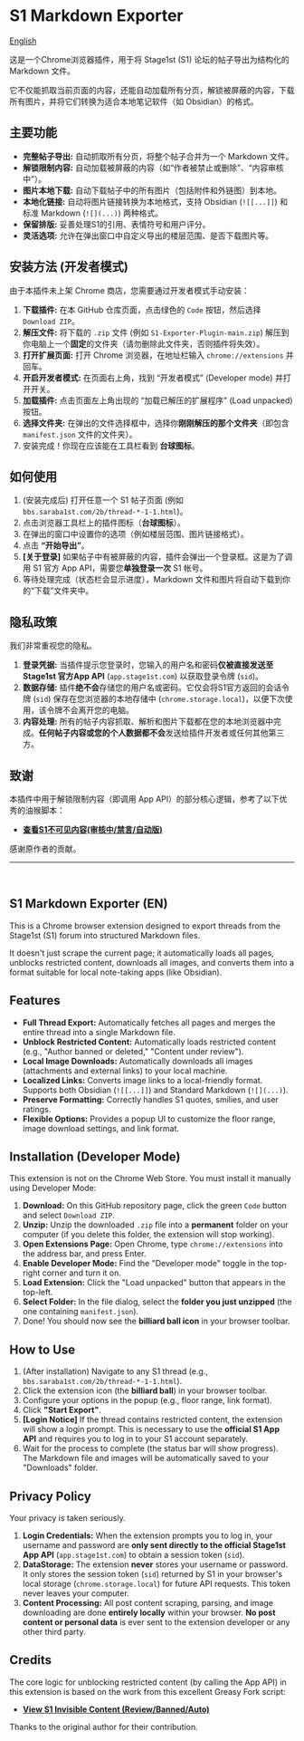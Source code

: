 # S1 Markdown Exporter

[English](#s1-markdown-exporter-en)

这是一个Chrome浏览器插件，用于将 Stage1st (S1) 论坛的帖子导出为结构化的 Markdown 文件。

它不仅能抓取当前页面的内容，还能自动加载所有分页，解锁被屏蔽的内容，下载所有图片，并将它们转换为适合本地笔记软件（如 Obsidian）的格式。

## 主要功能

* **完整帖子导出:** 自动抓取所有分页，将整个帖子合并为一个 Markdown 文件。
* **解锁限制内容:** 自动加载被屏蔽的内容（如“作者被禁止或删除”、“内容审核中”）。
* **图片本地下载:** 自动下载帖子中的所有图片（包括附件和外链图）到本地。
* **本地化链接:** 自动将图片链接转换为本地格式，支持 Obsidian (`![[...]]`) 和标准 Markdown (`![](...)`) 两种格式。
* **保留排版:** 妥善处理S1的引用、表情符号和用户评分。
* **灵活选项:** 允许在弹出窗口中自定义导出的楼层范围、是否下载图片等。

## 安装方法 (开发者模式)

由于本插件未上架 Chrome 商店，您需要通过开发者模式手动安装：

1.  **下载插件:** 在本 GitHub 仓库页面，点击绿色的 `Code` 按钮，然后选择 `Download ZIP`。
2.  **解压文件:** 将下载的 `.zip` 文件 (例如 `S1-Exporter-Plugin-main.zip`) 解压到你电脑上一个**固定**的文件夹（请勿删除此文件夹，否则插件将失效）。
3.  **打开扩展页面:** 打开 Chrome 浏览器，在地址栏输入 `chrome://extensions` 并回车。
4.  **开启开发者模式:** 在页面右上角，找到 “开发者模式” (Developer mode) 并打开开关。
5.  **加载插件:** 点击页面左上角出现的 “加载已解压的扩展程序” (Load unpacked) 按钮。
6.  **选择文件夹:** 在弹出的文件选择框中，选择你**刚刚解压的那个文件夹**（即包含 `manifest.json` 文件的文件夹）。
7.  安装完成！你现在应该能在工具栏看到 **台球图标**。

## 如何使用

1.  (安装完成后) 打开任意一个 S1 帖子页面 (例如 `bbs.saraba1st.com/2b/thread-*-1-1.html`)。
2.  点击浏览器工具栏上的插件图标（**台球图标**）。
3.  在弹出的窗口中设置你的选项（例如楼层范围、图片链接格式）。
4.  点击 **“开始导出”**。
5.  **[关于登录]** 如果帖子中有被屏蔽的内容，插件会弹出一个登录框。这是为了调用 S1 官方 App API，需要您**单独登录一次** S1 帐号。
6.  等待处理完成（状态栏会显示进度），Markdown 文件和图片将自动下载到你的“下载”文件夹中。

## 隐私政策

我们非常重视您的隐私。

1.  **登录凭据:** 当插件提示您登录时，您输入的用户名和密码**仅被直接发送至 Stage1st 官方App API** (`app.stage1st.com`) 以获取登录令牌 (`sid`)。
2.  **数据存储:** 插件**绝不会**存储您的用户名或密码。它仅会将S1官方返回的会话令牌 (`sid`) 保存在您浏览器的本地存储中 (`chrome.storage.local`)，以便下次使用，该令牌不会离开您的电脑。
3.  **内容处理:** 所有的帖子内容抓取、解析和图片下载都在您的本地浏览器中完成。**任何帖子内容或您的个人数据都不会**发送给插件开发者或任何其他第三方。

## 致谢

本插件中用于解锁限制内容（即调用 App API）的部分核心逻辑，参考了以下优秀的油猴脚本：

* **[查看S1不可见内容(审核中/禁言/自动版)](https://greasyfork.org/zh-CN/scripts/419494-%E6%9F%A5%E7%9C%8Bs1%E4%B8%8D%E5%8F%AF%E8%A7%81%E5%86%85%E5%AE%B9-%E5%AE%A1%E6%A0%B8%E4%B8%AD-%E7%A6%81%E8%A8%80-%E8%87%AA%E5%8A%A8%E7%89%88)**

感谢原作者的贡献。

---

<br>

## S1 Markdown Exporter (EN)

This is a Chrome browser extension designed to export threads from the Stage1st (S1) forum into structured Markdown files.

It doesn't just scrape the current page; it automatically loads all pages, unblocks restricted content, downloads all images, and converts them into a format suitable for local note-taking apps (like Obsidian).

## Features

* **Full Thread Export:** Automatically fetches all pages and merges the entire thread into a single Markdown file.
* **Unblock Restricted Content:** Automatically loads restricted content (e.g., "Author banned or deleted," "Content under review").
* **Local Image Downloads:** Automatically downloads all images (attachments and external links) to your local machine.
* **Localized Links:** Converts image links to a local-friendly format. Supports both Obsidian (`![[...]]`) and Standard Markdown (`![](...)`).
* **Preserve Formatting:** Correctly handles S1 quotes, smilies, and user ratings.
* **Flexible Options:** Provides a popup UI to customize the floor range, image download settings, and link format.

## Installation (Developer Mode)

This extension is not on the Chrome Web Store. You must install it manually using Developer Mode:

1.  **Download:** On this GitHub repository page, click the green `Code` button and select `Download ZIP`.
2.  **Unzip:** Unzip the downloaded `.zip` file into a **permanent** folder on your computer (if you delete this folder, the extension will stop working).
3.  **Open Extensions Page:** Open Chrome, type `chrome://extensions` into the address bar, and press Enter.
4.  **Enable Developer Mode:** Find the "Developer mode" toggle in the top-right corner and turn it on.
5.  **Load Extension:** Click the "Load unpacked" button that appears in the top-left.
6.  **Select Folder:** In the file dialog, select the **folder you just unzipped** (the one containing `manifest.json`).
7.  Done! You should now see the **billiard ball icon** in your browser toolbar.

## How to Use

1.  (After installation) Navigate to any S1 thread (e.g., `bbs.saraba1st.com/2b/thread-*-1-1.html`).
2.  Click the extension icon (the **billiard ball**) in your browser toolbar.
3.  Configure your options in the popup (e.g., floor range, link format).
4.  Click **"Start Export"**.
5.  **[Login Notice]** If the thread contains restricted content, the extension will show a login prompt. This is necessary to use the **official S1 App API** and requires you to log in to your S1 account separately.
6.  Wait for the process to complete (the status bar will show progress). The Markdown file and images will be automatically saved to your "Downloads" folder.

## Privacy Policy

Your privacy is taken seriously.

1.  **Login Credentials:** When the extension prompts you to log in, your username and password are **only sent directly to the official Stage1st App API** (`app.stage1st.com`) to obtain a session token (`sid`).
2.  **DataStorage:** The extension **never** stores your username or password. It only stores the session token (`sid`) returned by S1 in your browser's local storage (`chrome.storage.local`) for future API requests. This token never leaves your computer.
3.  **Content Processing:** All post content scraping, parsing, and image downloading are done **entirely locally** within your browser. **No post content or personal data** is ever sent to the extension developer or any other third party.

## Credits

The core logic for unblocking restricted content (by calling the App API) in this extension is based on the work from this excellent Greasy Fork script:

* **[View S1 Invisible Content (Review/Banned/Auto)](https://greasyfork.org/zh-CN/scripts/419494-%E6%9F%A5%E7%9C%8Bs1%E4%B8%8D%E5%8F%AF%E8%A7%81%E5%86%85%E5%AE%B9-%E5%AE_A1%E6%A0%B8%E4%B8%AD-%E7%A6%81%E8%A8%80-%E8%87%AA%E5%8A%A8%E7%89%88)**

Thanks to the original author for their contribution.